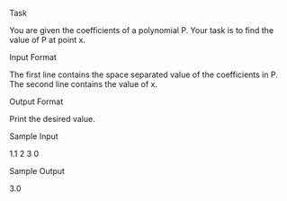 Task

You are given the coefficients of a polynomial P.
Your task is to find the value of P at point x.

Input Format

The first line contains the space separated value of the coefficients in P.
The second line contains the value of x.

Output Format

Print the desired value.

Sample Input

1.1 2 3
0

Sample Output

3.0